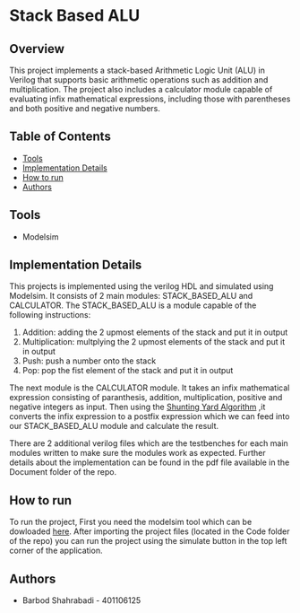 # Stack Based ALU

## Overview
This project implements a stack-based Arithmetic Logic Unit (ALU) in Verilog that supports basic arithmetic operations such as addition and multiplication. The project also includes a calculator module capable of evaluating infix mathematical expressions, including those with parentheses and both positive and negative numbers.

## Table of Contents
- [Tools](#tools)
- [Implementation Details](#implementation-details)
- [How to run](#how-to-rum)
- [Authors](#authors)

## Tools
- Modelsim

## Implementation Details
This projects is implemented using the verilog HDL and simulated using Modelsim.
It consists of 2 main modules: STACK_BASED_ALU and CALCULATOR.
The STACK_BASED_ALU is a module capable of the following instructions:
1. Addition: adding the 2 upmost elements of the stack and put it in output
2. Multiplication: multplying the 2 upmost elements of the stack and put it in output
3. Push: push a number onto the stack
4. Pop: pop the fist element of the stack and put it in output

The next module is the CALCULATOR module. It takes an infix mathematical expression consisting of paranthesis, addition, multiplication, positive and negative integers 
as input. Then using the [Shunting Yard Algorithm](https://en.wikipedia.org/wiki/Shunting_yard_algorithm#:~:text=In%20computer%20science%2C%20the%20shunting,abstract%20syntax%20tree%20(AST).)
,it converts the infix expression to a postfix expression which we can feed into our STACK_BASED_ALU module and calculate the result.

There are 2 additional verilog files which are the testbenches for each main modules written to make sure the modules work as expected.
Further details about the implementation can be found in the pdf file available in the Document folder of the repo.

## How to run
To run the project, First you need the modelsim tool which can be dowloaded [here](https://www.intel.com/content/www/us/en/software-kit/750368/modelsim-intel-fpgas-standard-edition-software-version-18-1.html). After importing the project files (located in the Code folder of the repo) you can run the project using the simulate button in the top left corner of the application.

## Authors
- Barbod Shahrabadi - 401106125
